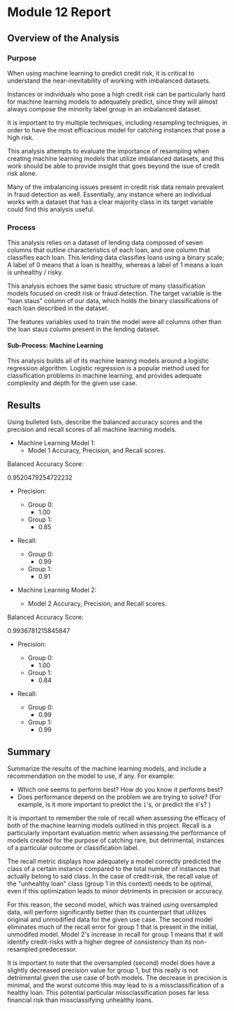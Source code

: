 # Module 12 Report

## Overview of the Analysis

### Purpose

When using machine learning to predict credit risk, it is critical to understand the near-inevitability of working with imbalanced datasets.

Instances or individuals who pose a high credit risk can be particularly hard for machine learning models to adequately predict, since they will almost always compose the minority label group in an imbalanced dataset.

It is important to try multiple techniques, including resampling techniques, in order to have the most efficacious model for catching instances that pose a high risk. 

This analysis attempts to evaluate the importance of resampling when creating machine learning models that utilize imbalanced datasets, and this work should be able to provide insight that goes beyond the isue of credit risk alone. 

Many of the imbalancing issues present in credit risk data remain prevalent in fraud detection as well. Essentially, any instance where an individual works with a dataset that has a clear majority class in its target variable could find this analysis useful.


### Process

This analysis relies on a dataset of lending data composed of seven columns that outline characteristics of each loan, and one column that classifies each loan. This lending data classifies loans using a binary scale; A label of 0 means that a loan is healthy, whereas a label of 1 means a loan is unhealthy / risky.

This analysis echoes the same basic structure of many classification models focused on credit risk or fraud detection. The target variable is the "loan staus" column of our data, which holds the binary classifications of each loan described in the dataset. 

The features variables used to train the model were all columns other than the loan staus column present in the lending dataset.


#### Sub-Process: Machine Learning

This analysis builds all of its machine leaning models around a logistic regression algorithm. Logistic regression is a popular method used for classification problems in machine learning, and provides adequate complexity and depth for the given use case. 


## Results

Using bulleted lists, describe the balanced accuracy scores and the precision and recall scores of all machine learning models.

* Machine Learning Model 1:
  * Model 1 Accuracy, Precision, and Recall scores.
  
Balanced Accuracy Score:

0.9520479254722232

* Precision:

    * Group 0:
        * 1.00
    * Group 1:
        * 0.85

* Recall:

   * Group 0:
       * 0.99
   * Group 1:
       * 0.91

* Machine Learning Model 2:
  * Model 2 Accuracy, Precision, and Recall scores.
  
Balanced Accuracy Score:

0.9936781215845847

* Precision:

    * Group 0:
        * 1.00
    * Group 1:
        * 0.84

* Recall:

   * Group 0:
       * 0.99
   * Group 1:
       * 0.99

## Summary

Summarize the results of the machine learning models, and include a recommendation on the model to use, if any. For example:
* Which one seems to perform best? How do you know it performs best?
* Does performance depend on the problem we are trying to solve? (For example, is it more important to predict the `1`'s, or predict the `0`'s? )

It is important to remember the role of recall when assessing the efficacy of both of the machine learning models outlined in this project. Recall is a particularly important evaluation metric when assessing the performance of models created for the purpose of catching rare, but detrimental, instances of a particular outcome or classification label.

The recall metric displays how adequately a model correctly predicted the class of a certain instance compared to the total number of instances that actually belong to said class. In the case of credit-risk, the recall value of the "unhealthy loan" class (group 1 in this context) needs to be optimal, even if this optimization leads to minor detriments in precision or accuracy. 

For this reason, the second model, which was trained using oversampled data, will perform significantly better than its counterpart that utilizes original and unmodified data for the given use case. The second model eliminates much of the recall error for group 1 that is present in the initial, unmodifed model. Model 2's increase in recall for group 1 means that it will identify credit-risks with a higher degree of consistency than its non-resampled predecessor.

It is important to note that the oversampled (second) model does have a slightly decreased precision value for group 1, but this really is not detriimental given the use case of both models. The decrease in precision is minimal, and the worst outcome this may lead to is a missclassification of a healthy loan. This potential particular missclassification poses far less financial risk than missclassifying unhealthy loans. 